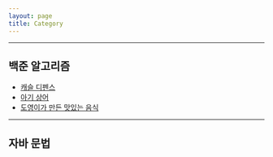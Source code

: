 ```yaml
---
layout: page
title: Category
---
```

- - -
## 백준 알고리즘

* [캐슬 디펜스](https://rain3321.github.io/java/2021/02/22/BJ-17135)
* [아기 상어](https://rain3321.github.io/java/2021/02/23/BJ-16236)
* [도영이가 만든 맛있는 음식](https://rain3321.github.io/java/2021/02/24/BJ-2961)

- - -
## 자바 문법
